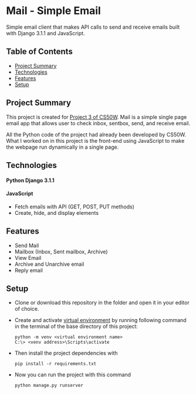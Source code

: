 # Mail - Simple Email 
Simple email client that makes API calls to send and receive emails built with Django 3.1.1 and JavaScript.


## Table of Contents
- [Project Summary](#project-summary)
- [Technologies](#technologies)
- [Features](#features)
- [Setup](#setup)


## Project Summary
This project is created for [Project 3 of CS50W](https://cs50.harvard.edu/web/2020/projects/3/mail/). Mail is a simple single page email app that allows user to check inbox, sentbox, send, and receive email.

All the Python code of the project had already been developed by CS50W. What I worked on in this project is the front-end using JavaScript to make the webpage run dynamically in a single page. 


## Technologies 
#### Python Django 3.1.1
#### JavaScript
- Fetch emails with API (GET, POST, PUT methods)
- Create, hide, and display elements 

## Features 
- Send Mail
- Mailbox (Inbox, Sent mailbox, Archive)
- View Email
- Archive and Unarchive email 
- Reply email 


## Setup 
- Clone or download this repository in the folder and open it in your editor of choice.
- Create and activate [virtual environment](https://docs.python.org/3.9/library/venv.html) by running following command in the terminal of the base directory of this project:

    ```
    python -m venv <virtual environment name>
    C:\> <venv address>\Scripts\activate
    ```

- Then install the project dependencies with
    ```
    pip install -r requirements.txt
    ```
- Now you can run the project with this command
    ```
    python manage.py runserver

    ```

